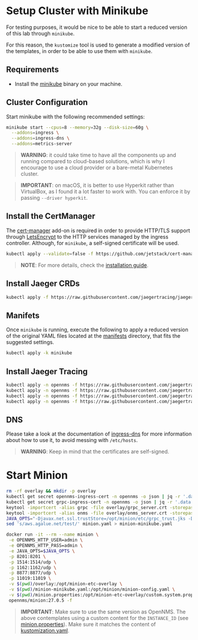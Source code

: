 # Setup Cluster with Minikube

For testing purposes, it would be nice to be able to start a reduced version of this lab through `minikube`.

For this reason, the `kustomize` tool is used to generate a modified version of the templates, in order to be able to use them with `minikube`.

## Requirements

* Install the [minikube](https://kubernetes.io/docs/tasks/tools/install-minikube/) binary on your machine.

## Cluster Configuration

Start minikube with the following recommended settings:

```bash
minikube start --cpus=8 --memory=32g --disk-size=60g \
  --addons=ingress \
  --addons=ingress-dns \
  --addons=metrics-server
```

> **WARNING**: it could take time to have all the components up and running compared to cloud-based solutions, which is why I encourage to use a cloud provider or a bare-metal Kubernetes cluster.

> **IMPORTANT**: on macOS, it is better to use Hyperkit rather than VirtualBox, as I found it a lot faster to work with. You can enforce it by passing `--driver hyperkit`.

## Install the CertManager

The [cert-manager](https://cert-manager.readthedocs.io/en/latest/) add-on is required in order to provide HTTP/TLS support through [LetsEncrypt](https://letsencrypt.org) to the HTTP services managed by the ingress controller. Although, for `minikube`, a self-signed certificate will be used.

```bash
kubectl apply --validate=false -f https://github.com/jetstack/cert-manager/releases/download/v1.1.0/cert-manager.yaml
```

> **NOTE**: For more details, check the [installation guide](http://docs.cert-manager.io/en/latest/getting-started/install.html).

## Install Jaeger CRDs

```bash
kubectl apply -f https://raw.githubusercontent.com/jaegertracing/jaeger-operator/master/deploy/crds/jaegertracing.io_jaegers_crd.yaml
```

## Manifets

Once `minikube` is running, execute the following to apply a reduced version of the original YAML files located at the [manifests](manifests) directory, that fits the suggested settings.

```bash
kubectl apply -k minikube
```

## Install Jaeger Tracing

```bash
kubectl apply -n opennms -f https://raw.githubusercontent.com/jaegertracing/jaeger-operator/master/deploy/service_account.yaml
kubectl apply -n opennms -f https://raw.githubusercontent.com/jaegertracing/jaeger-operator/master/deploy/role.yaml
kubectl apply -n opennms -f https://raw.githubusercontent.com/jaegertracing/jaeger-operator/master/deploy/role_binding.yaml
kubectl apply -n opennms -f https://raw.githubusercontent.com/jaegertracing/jaeger-operator/master/deploy/operator.yaml
```

## DNS

Please take a look at the documentation of [ingress-dns](https://github.com/kubernetes/minikube/tree/master/deploy/addons/ingress-dns) for more information about how to use it, to avoid messing with `/etc/hosts`.

> **WARNING**: Keep in mind that the certificates are self-signed.

# Start Minion

```bash
rm -rf overlay && mkdir -p overlay
kubectl get secret opennms-ingress-cert -n opennms -o json | jq -r '.data["tls.crt"]' | base64 --decode > overlay/onms_server.crt
kubectl get secret grpc-ingress-cert -n opennms -o json | jq -r '.data["tls.crt"]' | base64 --decode > overlay/grpc_server.crt
keytool -importcert -alias grpc -file overlay/grpc_server.crt -storepass 0p3nNM5 -keystore overlay/grpc_trust.jks -noprompt
keytool -importcert -alias onms -file overlay/onms_server.crt -storepass 0p3nNM5 -keystore overlay/grpc_trust.jks -noprompt
JAVA_OPTS="-Djavax.net.ssl.trustStore=/opt/minion/etc/grpc_trust.jks -Djavax.net.ssl.trustStorePassword=0p3nNM5"
sed 's/aws.agalue.net/test/' minion.yaml > minion-minikube.yaml

docker run -it --rm --name minion \
 -e OPENNMS_HTTP_USER=admin \
 -e OPENNMS_HTTP_PASS=admin \
 -e JAVA_OPTS=$JAVA_OPTS \
 -p 8201:8201 \
 -p 1514:1514/udp \
 -p 1162:1162/udp \
 -p 8877:8877/udp \
 -p 11019:11019 \
 -v $(pwd)/overlay:/opt/minion-etc-overlay \
 -v $(pwd)/minion-minikube.yaml:/opt/minion/minion-config.yaml \
 -v $(pwd)/minion.properties:/opt/minion-etc-overlay/custom.system.properties \
 opennms/minion:27.0.5 -f
```

> **IMPORTANT**: Make sure to use the same version as OpenNMS. The above contemplates using a custom content for the `INSTANCE_ID` (see [minion.properties](minion.properties)). Make sure it matches the content of [kustomization.yaml](manifests/kustomization.yaml).
